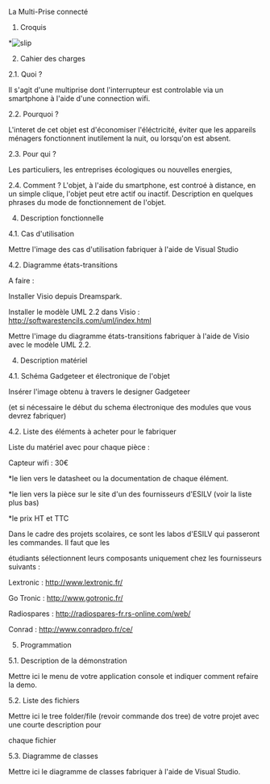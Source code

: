 La Multi-Prise connecté

1. Croquis 

*![slip](http://imageshack.com/a/img845/5890/6z6a.jpg)

2. Cahier des charges 

2.1. Quoi ? 

Il s'agit d'une multiprise dont l'interrupteur est controlable via un smartphone à l'aide d'une connection wifi.

2.2. Pourquoi ? 

L'interet de cet objet est d'économiser l'éléctricité, éviter que les appareils ménagers fonctionnent inutilement la nuit, ou lorsqu'on est absent.

2.3. Pour qui ? 

Les particuliers, les entreprises écologiques ou nouvelles energies, 

2.4. Comment ? 
L'objet, à l'aide du smartphone, est controé à distance, en un simple clique, l'objet peut etre actif ou inactif.
Description en quelques phrases du mode de fonctionnement de l'objet. 

4. Description fonctionnelle 

4.1. Cas d'utilisation 

Mettre l'image des cas d'utilisation fabriquer à l'aide de Visual Studio 

4.2. Diagramme états-transitions 

A faire : 

Installer Visio depuis Dreamspark. 

Installer le modèle UML 2.2 dans Visio : http://softwarestencils.com/uml/index.html 

Mettre l'image du diagramme états-transitions fabriquer à l'aide de Visio avec le modèle UML 2.2. 

4. Description matériel 

4.1. Schéma Gadgeteer et électronique de l'objet 

Insérer l'image obtenu à travers le designer Gadgeteer 

(et si nécessaire le début du schema électronique des modules que vous devrez fabriquer) 

4.2. Liste des éléments à acheter pour le fabriquer 

Liste du matériel avec pour chaque pièce : 

Capteur wifi : 30€


*le lien vers le datasheet ou la documentation de chaque élément. 

*le lien vers la pièce sur le site d'un des fournisseurs d'ESILV (voir la liste plus bas) 

*le prix HT et TTC 

Dans le cadre des projets scolaires, ce sont les labos d'ESILV qui passeront les commandes. Il faut que les 

étudiants sélectionnent leurs composants uniquement chez les fournisseurs suivants : 

Lextronic : http://www.lextronic.fr/ 

Go Tronic : http://www.gotronic.fr/ 

Radiospares : http://radiospares-fr.rs-online.com/web/ 

Conrad : http://www.conradpro.fr/ce/ 

5. Programmation 

5.1. Description de la démonstration 

Mettre ici le menu de votre application console et indiquer comment refaire la demo. 

5.2. Liste des fichiers 

Mettre ici le tree folder/file (revoir commande dos tree) de votre projet avec une courte description pour 

chaque fichier 

5.3. Diagramme de classes 

Mettre ici le diagramme de classes fabriquer à l'aide de Visual Studio.

